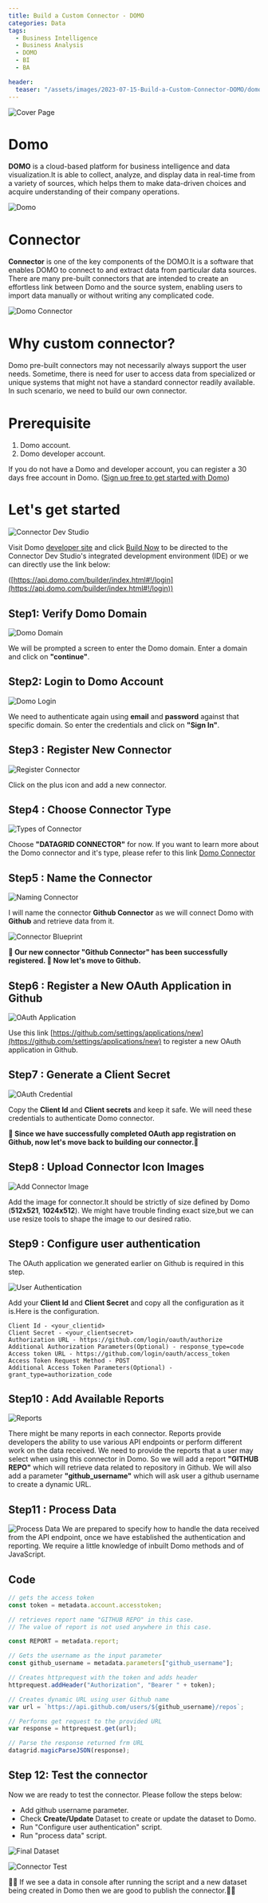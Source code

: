 ```yaml
---
title: Build a Custom Connector - DOMO
categories: Data
tags:
  - Business Intelligence
  - Business Analysis
  - DOMO
  - BI
  - BA

header:
  teaser: "/assets/images/2023-07-15-Build-a-Custom-Connector-DOMO/domo-cover.png"
---
```


![Cover Page](/assets/images/2023-07-15-Build-a-Custom-Connector-DOMO/domo-cover.png)

# Domo

**DOMO** is a cloud-based platform for business intelligence and data visualization.It is able to collect, analyze, and display data in real-time from a variety of sources, which helps them to make data-driven choices and acquire understanding of their company operations.

![Domo](/assets/images/2023-07-15-Build-a-Custom-Connector-DOMO/dashboard.png)

# Connector

**Connector** is one of the key components of the DOMO.It is a software that enables DOMO to connect to and extract data from particular data sources. There are many pre-built connectors that are intended to create an effortless link between Domo and the source system, enabling users to import data manually or without writing any complicated code.

![Domo Connector](/assets/images/2023-07-15-Build-a-Custom-Connector-DOMO/connector.png)

# Why custom connector?

Domo pre-built connectors may not necessarily always support the user needs. Sometime, there is need for user to access data from specialized or unique systems that might not have a standard connector readily available. In such scenario, we need to build our own connector.

# Prerequisite

1. Domo account.
2. Domo developer account.

If you do not have a Domo and developer account, you can register a 30 days free account in Domo. ([Sign up free to get started with Domo](https://www.domo.com/login))

# Let's get started

![Connector Dev Studio](/assets/images/2023-07-15-Build-a-Custom-Connector-DOMO/connector-dev-studio.png)

Visit Domo [developer site](https://developer.domo.com/portal/3cfe84d925633-custom-connectors) and click [Build Now](https://api.domo.com/builder/index.html#!/login) to be directed to the Connector Dev Studio's integrated development environment (IDE) or we can directly use the link below:

([https://api.domo.com/builder/index.html#!/login](https://api.domo.com/builder/index.html#!/login))

## Step1: Verify Domo Domain

![Domo Domain](/assets/images/2023-07-15-Build-a-Custom-Connector-DOMO/domo-domian.png)

We will be prompted a screen to enter the Domo domain. Enter a domain and click on **"continue"**.

## Step2: Login to Domo Account

![Domo Login](/assets/images/2023-07-15-Build-a-Custom-Connector-DOMO/domo-login.png)

We need to authenticate again using **email** and **password** against that specific domain. So enter the credentials and click on **"Sign In"**.

## Step3 : Register New Connector

![Register Connector](/assets/images/2023-07-15-Build-a-Custom-Connector-DOMO/new-connector.png)

Click on the plus icon and add a new connector.

## Step4 : Choose Connector Type

![Types of Connector](/assets/images/2023-07-15-Build-a-Custom-Connector-DOMO/connector-type.png)

Choose **"DATAGRID CONNECTOR"** for now. If you want to learn more about the Domo connector and it's type, please refer to this link
[Domo Connector](https://developer.domo.com)

## Step5 : Name the Connector

![Naming Connector](/assets/images/2023-07-15-Build-a-Custom-Connector-DOMO/connector-name.png)

I will name the connector **Github Connector** as we will connect Domo with **Github** and retrieve data from it.

![Connector Blueprint](/assets/images/2023-07-15-Build-a-Custom-Connector-DOMO/connector-blueprint.png)

**👏 Our new connector "Github Connector" has been successfully registered. 👏 Now let's move to Github.**

## Step6 : Register a New OAuth Application in Github

![OAuth Application](/assets/images/2023-07-15-Build-a-Custom-Connector-DOMO/Oauth.png)

Use this link [https://github.com/settings/applications/new](https://github.com/settings/applications/new) to register a new OAuth application in Github.

## Step7 : Generate a Client Secret

![OAuth Credential](/assets/images/2023-07-15-Build-a-Custom-Connector-DOMO/Oauth-cred.png)

Copy the **Client Id** and **Client secrets** and keep it safe. We will need these credentials to authenticate Domo connector.

**👏 Since we have successfully completed OAuth app registration on Github, now let's move back to building our connector.👏**

## Step8 : Upload Connector Icon Images

![Add Connector Image](/assets/images/2023-07-15-Build-a-Custom-Connector-DOMO/connector-image.png)

Add the image for connector.It should be strictly of size defined by Domo (**512x521**, **1024x512**). We might have trouble finding exact size,but we can use resize tools to shape the image to our desired ratio.

## Step9 : Configure user authentication

The OAuth application we generated earlier on Github is required in this step.

![User Authentication](/assets/images/2023-07-15-Build-a-Custom-Connector-DOMO/user-authentication.png)

Add your **Client Id** and **Client Secret** and copy all the configuration as it is.Here is the configuration.

    Client Id - <your_clientid>
    Client Secret - <your_clientsecret>
    Authorization URL - https://github.com/login/oauth/authorize
    Additional Authorization Parameters(Optional) - response_type=code
    Access token URL - https://github.com/login/oauth/access_token
    Access Token Request Method - POST
    Additional Access Token Parameters(Optional) - grant_type=authorization_code

## Step10 : Add Available Reports

![Reports](/assets/images/2023-07-15-Build-a-Custom-Connector-DOMO/reports.png)

There might be many reports in each connector. Reports provide developers the ability to use various API endpoints or perform different work on the data received.
We need to provide the reports that a user may select when using this connector in Domo. So we will add a report **"GITHUB REPO"** which will retrieve data related to repository in Github. We will also add a parameter **"github_username"** which will ask user a github username to create a dynamic URL.

## Step11 : Process Data

![Process Data](/assets/images/2023-07-15-Build-a-Custom-Connector-DOMO/process-data.png)
We are prepared to specify how to handle the data received from the API endpoint, once we have established the authentication and reporting. We require a little knowledge of inbuilt Domo methods and of JavaScript.

## Code

```javascript
// gets the access token
const token = metadata.account.accesstoken;

// retrieves report name "GITHUB REPO" in this case.
// The value of report is not used anywhere in this case.

const REPORT = metadata.report;

// Gets the username as the input parameter
const github_username = metadata.parameters["github_username"];

// Creates httprequest with the token and adds header
httprequest.addHeader("Authorization", "Bearer " + token);

// Creates dynamic URL using user Github name
var url = `https://api.github.com/users/${github_username}/repos`;

// Performs get request to the provided URL
var response = httprequest.get(url);

// Parse the response returned frm URL
datagrid.magicParseJSON(response);
```

## Step 12: Test the connector

Now we are ready to test the connector. Please follow the steps below:

- Add github username parameter.
- Check **Create/Update** Dataset to create or update the dataset to Domo.
- Run "Configure user authentication" script.
- Run "process data" script.

![Final Dataset](/assets/images/2023-07-15-Build-a-Custom-Connector-DOMO/dataset.png)

![Connector Test](/assets/images/2023-07-15-Build-a-Custom-Connector-DOMO/test-connector.png)

👏👏 If we see a data in console after running the script and a new dataset being created in Domo then we are good to publish the connector.👏👏
